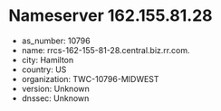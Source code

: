 # Nameserver 162.155.81.28

* as_number: 10796
* name: rrcs-162-155-81-28.central.biz.rr.com.
* city: Hamilton
* country: US
* organization: TWC-10796-MIDWEST
* version: Unknown
* dnssec: Unknown
